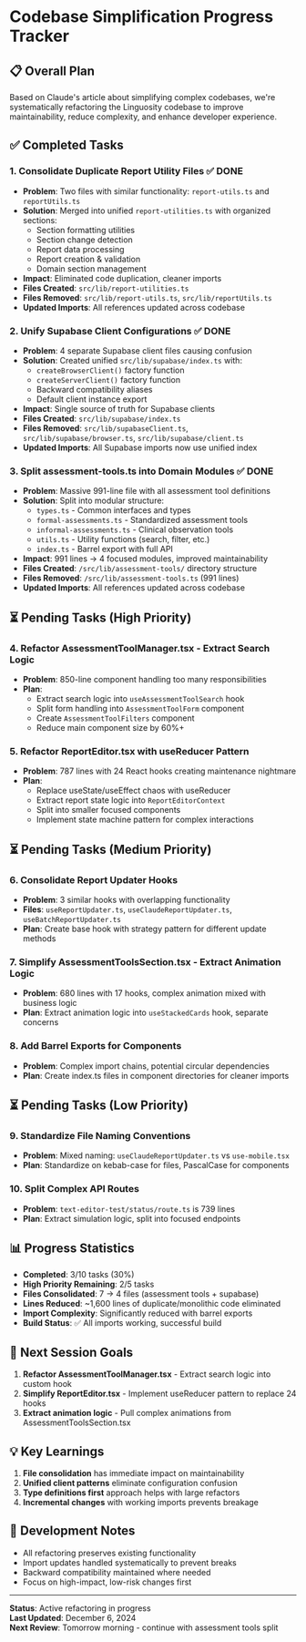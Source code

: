 # Codebase Simplification Progress Tracker

## 📋 Overall Plan
Based on Claude's article about simplifying complex codebases, we're systematically refactoring the Linguosity codebase to improve maintainability, reduce complexity, and enhance developer experience.

## ✅ Completed Tasks

### 1. **Consolidate Duplicate Report Utility Files** ✅ DONE
- **Problem**: Two files with similar functionality: `report-utils.ts` and `reportUtils.ts`
- **Solution**: Merged into unified `report-utilities.ts` with organized sections:
  - Section formatting utilities
  - Section change detection  
  - Report data processing
  - Report creation & validation
  - Domain section management
- **Impact**: Eliminated code duplication, cleaner imports
- **Files Created**: `src/lib/report-utilities.ts`
- **Files Removed**: `src/lib/report-utils.ts`, `src/lib/reportUtils.ts`
- **Updated Imports**: All references updated across codebase

### 2. **Unify Supabase Client Configurations** ✅ DONE  
- **Problem**: 4 separate Supabase client files causing confusion
- **Solution**: Created unified `src/lib/supabase/index.ts` with:
  - `createBrowserClient()` factory function
  - `createServerClient()` factory function
  - Backward compatibility aliases
  - Default client instance export
- **Impact**: Single source of truth for Supabase clients
- **Files Created**: `src/lib/supabase/index.ts`
- **Files Removed**: `src/lib/supabaseClient.ts`, `src/lib/supabase/browser.ts`, `src/lib/supabase/client.ts`
- **Updated Imports**: All Supabase imports now use unified index

### 3. **Split assessment-tools.ts into Domain Modules** ✅ DONE
- **Problem**: Massive 991-line file with all assessment tool definitions
- **Solution**: Split into modular structure:
  - `types.ts` - Common interfaces and types
  - `formal-assessments.ts` - Standardized assessment tools
  - `informal-assessments.ts` - Clinical observation tools  
  - `utils.ts` - Utility functions (search, filter, etc.)
  - `index.ts` - Barrel export with full API
- **Impact**: 991 lines → 4 focused modules, improved maintainability
- **Files Created**: `/src/lib/assessment-tools/` directory structure
- **Files Removed**: `/src/lib/assessment-tools.ts` (991 lines)
- **Updated Imports**: All references updated across codebase

## ⏳ Pending Tasks (High Priority)

### 4. **Refactor AssessmentToolManager.tsx - Extract Search Logic**
- **Problem**: 850-line component handling too many responsibilities
- **Plan**: 
  - Extract search logic into `useAssessmentToolSearch` hook
  - Split form handling into `AssessmentToolForm` component
  - Create `AssessmentToolFilters` component
  - Reduce main component size by 60%+

### 5. **Refactor ReportEditor.tsx with useReducer Pattern**
- **Problem**: 787 lines with 24 React hooks creating maintenance nightmare
- **Plan**:
  - Replace useState/useEffect chaos with useReducer
  - Extract report state logic into `ReportEditorContext`
  - Split into smaller focused components
  - Implement state machine pattern for complex interactions

## ⏳ Pending Tasks (Medium Priority)

### 6. **Consolidate Report Updater Hooks**
- **Problem**: 3 similar hooks with overlapping functionality
- **Files**: `useReportUpdater.ts`, `useClaudeReportUpdater.ts`, `useBatchReportUpdater.ts`
- **Plan**: Create base hook with strategy pattern for different update methods

### 7. **Simplify AssessmentToolsSection.tsx - Extract Animation Logic**
- **Problem**: 680 lines with 17 hooks, complex animation mixed with business logic
- **Plan**: Extract animation logic into `useStackedCards` hook, separate concerns

### 8. **Add Barrel Exports for Components**
- **Problem**: Complex import chains, potential circular dependencies
- **Plan**: Create index.ts files in component directories for cleaner imports

## ⏳ Pending Tasks (Low Priority)

### 9. **Standardize File Naming Conventions**
- **Problem**: Mixed naming: `useClaudeReportUpdater.ts` vs `use-mobile.tsx`
- **Plan**: Standardize on kebab-case for files, PascalCase for components

### 10. **Split Complex API Routes** 
- **Problem**: `text-editor-test/status/route.ts` is 739 lines
- **Plan**: Extract simulation logic, split into focused endpoints

## 📊 Progress Statistics

- **Completed**: 3/10 tasks (30%)
- **High Priority Remaining**: 2/5 tasks  
- **Files Consolidated**: 7 → 4 files (assessment tools + supabase)
- **Lines Reduced**: ~1,600 lines of duplicate/monolithic code eliminated
- **Import Complexity**: Significantly reduced with barrel exports
- **Build Status**: ✅ All imports working, successful build

## 🎯 Next Session Goals

1. **Refactor AssessmentToolManager.tsx** - Extract search logic into custom hook
2. **Simplify ReportEditor.tsx** - Implement useReducer pattern to replace 24 hooks
3. **Extract animation logic** - Pull complex animations from AssessmentToolsSection.tsx

## 💡 Key Learnings

1. **File consolidation** has immediate impact on maintainability
2. **Unified client patterns** eliminate configuration confusion  
3. **Type definitions first** approach helps with large refactors
4. **Incremental changes** with working imports prevents breakage

## 🔧 Development Notes

- All refactoring preserves existing functionality
- Import updates handled systematically to prevent breaks
- Backward compatibility maintained where needed
- Focus on high-impact, low-risk changes first

---

**Status**: Active refactoring in progress  
**Last Updated**: December 6, 2024  
**Next Review**: Tomorrow morning - continue with assessment tools split